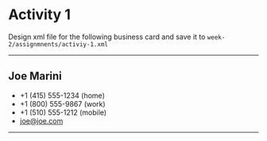 # Activity 1

Design xml file for the following business card and save it to `week-2/assignmnents/activiy-1.xml`

---

## Joe Marini

- +1 (415) 555-1234 (home)
- +1 (800) 555-9867 (work)
- +1 (510) 555-1212 (mobile)
- joe@joe.com

---
